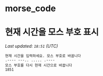 # morse_code
# 현재 시간을 모스 부호 표시
<!-- MORSE_TIME_START -->
_Last updated: `18:51` (UTC)_

```
현재 시간을 입력하세요. 모스 부호로 바꿉니다
.---- ---.. ..... .----
모스 부호를 다시 현재 시간으로 바꿉니다
1851
```
<!-- MORSE_TIME_END -->
